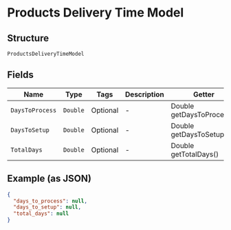 
# Products Delivery Time Model

## Structure

`ProductsDeliveryTimeModel`

## Fields

| Name | Type | Tags | Description | Getter | Setter |
|  --- | --- | --- | --- | --- | --- |
| `DaysToProcess` | `Double` | Optional | - | Double getDaysToProcess() | setDaysToProcess(Double daysToProcess) |
| `DaysToSetup` | `Double` | Optional | - | Double getDaysToSetup() | setDaysToSetup(Double daysToSetup) |
| `TotalDays` | `Double` | Optional | - | Double getTotalDays() | setTotalDays(Double totalDays) |

## Example (as JSON)

```json
{
  "days_to_process": null,
  "days_to_setup": null,
  "total_days": null
}
```

